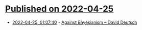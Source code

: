 # [Published on 2022-04-25](index.md)

* [2022-04-25, 01:07:40](https://news.ycombinator.com/item?id=31149808) - [Against Bayesianism – David Deutsch](https://josephnoelwalker.com/139-david-deutsch/)
